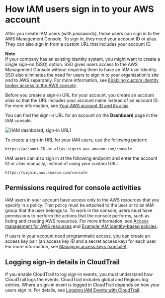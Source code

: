 # How IAM users sign in to your AWS account<a name="getting-started_how-users-sign-in"></a>

After you create IAM users \(with passwords\), those users can sign in to the AWS Management Console\. To sign in, they need your account ID or alias\. They can also sign in from a custom URL that includes your account ID\. 

**Note**  
If your company has an existing identity system, you might want to create a single sign\-on \(SSO\) option\. SSO gives users access to the AWS Management Console without requiring them to have an IAM user identity\. SSO also eliminates the need for users to sign in to your organization's site and to AWS separately\. For more information, see [Enabling custom identity broker access to the AWS console](id_roles_providers_enable-console-custom-url.md)\. 

Before you create a sign\-in URL for your account, you create an account alias so that the URL includes your account name instead of an account ID\. For more information, see [Your AWS account ID and its alias](console_account-alias.md)\. 

You can find the sign\-in URL for an account on the **Dashboard** page in the IAM console\.

![\[IAM dashboard, sign-in URL\]](http://docs.aws.amazon.com/IAM/latest/UserGuide/images/account_alias.console.png)

To create a sign\-in URL for your IAM users, use the following pattern:

```
https://account-ID-or-alias.signin.aws.amazon.com/console
```

IAM users can also sign in at the following endpoint and enter the account ID or alias manually, instead of using your custom URL:

```
https://signin.aws.amazon.com/console
```

## Permissions required for console activities<a name="console_signin-permissions-required"></a>

IAM users in your account have access only to the AWS resources that you specify in a policy\. That policy must be attached to the user or to an IAM group that the user belongs to\. To work in the console, users must have permissions to perform the actions that the console performs, such as listing and creating AWS resources\. For more information, see [Access management for AWS resources](access.md) and [Example IAM identity\-based policies](access_policies_examples.md)\.

If users in your account need programmatic access, you can create an access key pair \(an access key ID and a secret access key\) for each user\. For more information, see [Managing access keys \(console\)](id_credentials_access-keys.md#Using_CreateAccessKey)\.

## Logging sign\-in details in CloudTrail<a name="console_signin-cloudtrail"></a>

If you enable CloudTrail to log sign\-in events, you must understand how CloudTrail logs the events\. CloudTrail includes global and Regions log entries\. Where a sign\-in event is logged in CloudTrail depends on how your users sign in\. For details, see [Logging IAM Events with CloudTrail](https://docs.aws.amazon.com/IAM/latest/UserGuide/cloudtrail-integration.html)\.